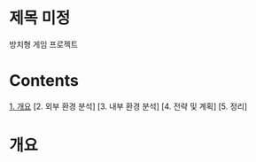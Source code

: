 # 제목 미정
방치형 게임 프로젝트

# Contents
[1. 개요](#개요)
[2. 외부 환경 분석]
[3. 내부 환경 분석]
[4. 전략 및 계획]
[5. 정리]

# 개요
